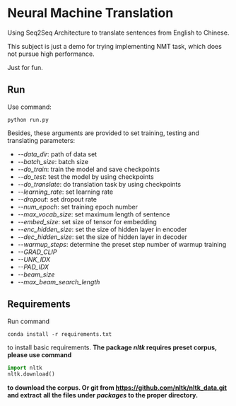 # Neural Machine Translation
Using Seq2Seq Architecture to translate sentences
from English to Chinese.

This subject is just a demo for trying implementing NMT task, which does
not pursue high performance.

Just for fun.

## Run
Use command:
```shell
python run.py
```
Besides, these arguments are provided to set training, testing and translating
parameters:
- *--data_dir*: path of data set
- *--batch_size*: batch size
- *--do_train*: train the model and save checkpoints
- *--do_test*: test the model by using checkpoints
- *--do_translate*: do translation task by using checkpoints
- *--learning_rate*: set learning rate
- *--dropout*: set dropout rate
- *--num_epoch*: set training epoch number
- *--max_vocab_size*: set maximum length of sentence
- *--embed_size*: set size of tensor for embedding
- *--enc_hidden_size*: set the size of hidden layer in encoder
- *--dec_hidden_size*: set the size of hidden layer in decoder
- *--warmup_steps*: determine the preset step number of warmup training
- *--GRAD_CLIP*
- *--UNK_IDX*
- *--PAD_IDX*
- *--beam_size*
- *--max_beam_search_length*

## Requirements
Run command
```
conda install -r requirements.txt
```
to install basic requirements. 
**The package *nltk* requires preset corpus, please use command**
```python
import nltk
nltk.download()
```
**to download the corpus. Or git from https://github.com/nltk/nltk_data.git and extract**
**all the files under *packages* to the proper directory.**
